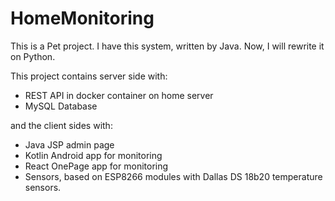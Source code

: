# HomeMonitoring
This is a Pet project.
I have this system, written by Java.
Now, I will rewrite it on Python.


This project contains server side with:
<ul>
    <li>REST API in docker container on home server</li>
    <li>MySQL Database</li>
</ul>

and the client sides with:<br>
<ul>
    <li>Java JSP admin page</li>
    <li>Kotlin Android app for monitoring</li>
    <li>React OnePage app for monitoring</li>
    <li>Sensors, based on ESP8266 modules with Dallas DS 18b20 temperature sensors.</li>
</ul>




